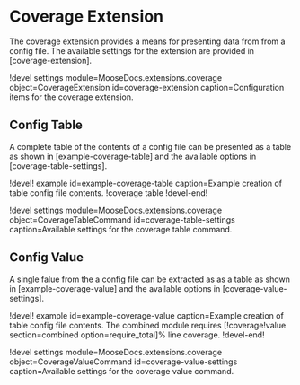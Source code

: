 # Coverage Extension

The coverage extension provides a means for presenting data from from a config file. The available
settings for the extension are provided in [coverage-extension].

!devel settings module=MooseDocs.extensions.coverage
                object=CoverageExtension
                id=coverage-extension
                caption=Configuration items for the coverage extension.

## Config Table

A complete table of the contents of a config file can be presented as a table as shown in
[example-coverage-table] and the available options in [coverage-table-settings].

!devel! example id=example-coverage-table caption=Example creation of table config file contents.
!coverage table
!devel-end!

!devel settings module=MooseDocs.extensions.coverage
                object=CoverageTableCommand
                id=coverage-table-settings
                caption=Available settings for the coverage table command.

## Config Value

A single falue from the a config file can be extracted as as a table as shown in
[example-coverage-value] and the available options in [coverage-value-settings].

!devel! example id=example-coverage-value caption=Example creation of table config file contents.
The combined module requires [!coverage!value section=combined option=require_total]% line coverage.
!devel-end!

!devel settings module=MooseDocs.extensions.coverage
                object=CoverageValueCommand
                id=coverage-value-settings
                caption=Available settings for the coverage value command.
